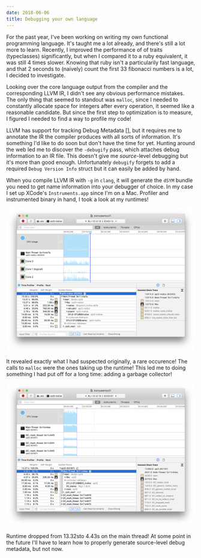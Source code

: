 ```yaml
---
date: 2018-06-06
title: Debugging your own language
---
```


For the past year, I've been working on writing my own functional programming language. It's taught me a lot already, and there's still a lot more to learn. Recently, I improved the performance of of traits (typeclasses) significantly, but when I compared it to a ruby equivalent, it was still 4 times slower. Knowing that ruby isn't a particularily fast language, and that 2 seconds to (naively) count the first 33 fibonacci numbers is a lot, I decided to investigate.

Looking over the core language output from the compiler and the corresponding LLVM IR, I didn't see any obvious performance mistakes. The only thing that seemed to standout was `malloc`, since I needed to constantly allocate space for integers after every operation, it seemed like a reasonable candidate. But since the first step to optimization is to measure, I figured I needed to find a way to profile my code!

LLVM has support for tracking Debug Metadata [], but it requires me to annotate the IR the compiler produces with all sorts of information. It's something I'd like to do soon but don't have the time for yet. Hunting around the web led me to discover the `-debugify` pass, which attaches debug information to an IR file. This doesn't give me _source_-level debugging but it's more than good enough. Unfortunately `debugify` forgets to add a required `Debug Version Info` struct but it can easily be added by hand.

When you compile LLVM IR with `-g` in `clang`, it will generate the `dSYM` bundle you need to get name information into your debugger of choice. In my case I set up XCode's `Instruments.app` since I'm on a Mac. Profiler and instrumented binary in hand, I took a look at my runtimes!

![](/images/debugger-malloc.png)

 It revealed exactly what I had suspected originally, a rare occurence! The calls to `malloc` were the ones taking up the runtime! This led me to doing something I had put off for a long time: adding a garbage collector!

![](/images/debugger-gc.png)

Runtime dropped from 13.32sto 4.43s on the main thread! At some point in the future I'll have to learn how to properly generate source-level debug metadata, but not now.

